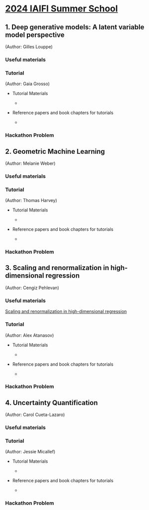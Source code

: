 # [2024 IAIFI Summer School](https://iaifi.org/phd-summer-school.html)

## 1. Deep generative models: A latent variable model perspective
(Author: Gilles Louppe)

### Useful materials

### Tutorial
(Author: Gaia Grosso)

* Tutorial Materials
  
  *   
* Reference papers and book chapters for tutorials
  
  *    

### Hackathon Problem


## 2. Geometric Machine Learning
(Author: Melanie Weber)

### Useful materials

### Tutorial
(Author: Thomas Harvey)

* Tutorial Materials
  
  *   
* Reference papers and book chapters for tutorials
  
  *   

### Hackathon Problem


## 3. Scaling and renormalization in high-dimensional regression
(Author: Cengiz Pehlevan)


### Useful materials
[Scaling and renormalization in high-dimensional regression](https://arxiv.org/abs/2405.00592)

### Tutorial
(Author: Alex Atanasov)

* Tutorial Materials
  
  *   
* Reference papers and book chapters for tutorials
  
  *   

### Hackathon Problem


## 4. Uncertainty Quantification
(Author: Carol Cueta-Lazaro)
  
### Useful materials

  
### Tutorial
(Author: Jessie Micallef)

* Tutorial Materials
  
  * 
* Reference papers and book chapters for tutorials
  
  * 

### Hackathon Problem

